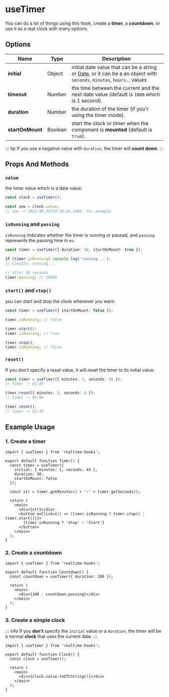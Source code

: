 # useTimer

You can do a lot of things using this hook, create a **timer**, a **countdown**, or use it as a real clock with many options.

## Options

| Name             | Type    | Description                                                                                                                                                                                                          |
| ---------------- | ------- | -------------------------------------------------------------------------------------------------------------------------------------------------------------------------------------------------------------------- |
| **initial**      | Object  | initial date value that can be a string or [Date](https://developer.mozilla.org/en-US/docs/Web/JavaScript/Reference/Global_Objects/Date/Date), or it can be a an object with `seconds`, `minutes`, `hours`... values |
| **timeout**      | Number  | the time between the current and the next date value (default is `1000` which is 1 second).                                                                                                                          |
| **duration**     | Number  | the duration of the timer (if you'r using the timer mode).                                                                                                                                                           |
| **startOnMount** | Boolean | start the clock or timer when the component is **mounted** (default is `true`).                                                                                                                                      |

::: tip
If you use a negative value with `duration`, the timer will **count down**.
:::

## Props And Methods

### `value`

the timer value which is a date value:

```ts
const clock = useTimer();

const now = clock.value;
// now -> 2023-09-24T20:20:26.540Z  for example.
```

### `isRunning` and `passing`

`isRunning` indicates whether the timer is running or paused, and `passing` represents the passing time in `ms`:

```ts
const timer = useTimer({ duration: 50, startOnMount: true });

if (timer.isRunning) console.log('running...');
// Console: running...

// after 20 seconds
timer.passing; // 20000
```

### `start()` and `stop()`

you can start and stop the clock whenever you want:

```ts
const timer = useTimer({ startOnMount: false });

timer.isRunning; // false

timer.start();
timer.isRunning; // true

timer.stop();
timer.isRunning; // false
```

### `reset()`

If you don't specify a reset value, it will reset the timer to its initial value:

```ts
const timer = useTimer({ minutes: 1, seconds: 45 });
// timer -> 01:45

timer.reset({ minutes: 5, seconds: 0 });
// timer -> 05:00

timer.reset();
// timer -> 01:45
```

## Example Usage

### 1. Create a timer

```tsx
import { useTimer } from 'realtime-hooks';

export default function Timer() {
  const timer = useTimer({
    initial: { minutes: 1, seconds: 45 },
    duration: 30,
    startOnMount: false
  });

  const str = timer.getMinutes() + ':' + timer.getSeconds();

  return (
    <main>
      <div>{str}</div>
      <button onClick={() => (timer.isRunning ? timer.stop() : timer.start())}>
        {timer.isRunning ? 'Stop' : 'Start'}
      </button>
    </main>
  );
}
```

### 2. Create a countdown

```tsx
import { useTimer } from 'realtime-hooks';

export default function Countdown() {
  const countdown = useTimer({ duration: 100 });

  return (
    <main>
      <div>{100 - countdown.passing}</div>
    </main>
  );
}
```

### 3. Create a simple clock

::: info
If you **don't** specify the `initial` value or a `duration`, the timer will be a normal **clock** that uses the current date.
:::

```tsx
import { useTimer } from 'realtime-hooks';

export default function Clock() {
  const clock = useTimer();

  return (
    <main>
      <div>{clock.value.toUTCString()}</div>
    </main>
  );
}
```
